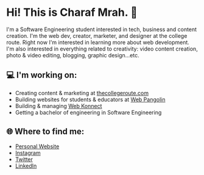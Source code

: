 # Hi! This is Charaf Mrah. 👋 

I'm a Software Engineering student interested in tech, business and content creation. I'm the web dev, creator, marketer, and designer at the college route. Right now I'm interested in learning more about web development. I'm also interested in everything related to creativity: video content creation, photo & video editing, blogging, graphic design...etc.

## 💻 I'm working on:
* Creating content & marketing at [thecollegeroute.com](https://thecollegeroute.com)
* Building websites for students & educators at [Web Pangolin](https://webpangolin.com)
* Building & managing [Web Konnect](https://webkonnect.asia)
* Getting a bachelor of engineering in Software Engineering

## 🌐 Where to find me:
* [Personal Website](https://charafmrah.com)
* [Instagram](https://instagram.com/charafmrah)
* [Twitter](https://twitter.com/charafmrah)
* [LinkedIn](https://linkedin.com/in/charafmrah)

<!--
**charafmrah/charafmrah** is a ✨ _special_ ✨ repository because its `README.md` (this file) appears on your GitHub profile.

Here are some ideas to get you started:

- 🔭 I’m currently working on ...
- 🌱 I’m currently learning ...
- 👯 I’m looking to collaborate on ...
- 🤔 I’m looking for help with ...
- 💬 Ask me about ...
- 📫 How to reach me: ...
- 😄 Pronouns: ...
- ⚡ Fun fact: ...
-->
